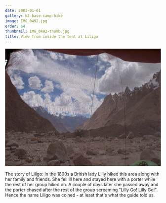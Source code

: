 ```yaml
---
date: 2003-01-01
gallery: k2-base-camp-hike
image: IMG_0492.jpg
order: 64
thumbnail: IMG_0492-thumb.jpg
title: View from inside the tent at Liligo
---
```


![View from inside the tent at Liligo](./IMG_0492.jpg)

The story of Liligo: In the 1800s a British lady Lilly hiked this area along with her family and friends. She fell ill here and stayed here with a porter while the rest of her group hiked on. A couple of days later she passed away and the porter chased after the rest of the group screaming "Lilly Go! Lilly Go!". Hence the name Liligo was coined - at least that's what the guide told us.